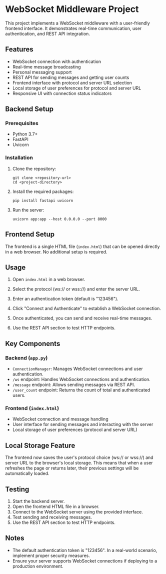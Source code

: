 # WebSocket Middleware Project

This project implements a WebSocket middleware with a user-friendly frontend interface. It demonstrates real-time communication, user authentication, and REST API integration.

## Features

- WebSocket connection with authentication
- Real-time message broadcasting
- Personal messaging support
- REST API for sending messages and getting user counts
- Frontend interface with protocol and server URL selection
- Local storage of user preferences for protocol and server URL
- Responsive UI with connection status indicators

## Backend Setup

### Prerequisites

- Python 3.7+
- FastAPI
- Uvicorn

### Installation

1. Clone the repository:
   ```
   git clone <repository-url>
   cd <project-directory>
   ```

2. Install the required packages:
   ```
   pip install fastapi uvicorn
   ```

3. Run the server:
   ```
   uvicorn app:app --host 0.0.0.0 --port 8000
   ```

## Frontend Setup

The frontend is a single HTML file (`index.html`) that can be opened directly in a web browser. No additional setup is required.

## Usage

1. Open `index.html` in a web browser.

2. Select the protocol (ws:// or wss://) and enter the server URL.

3. Enter an authentication token (default is "123456").

4. Click "Connect and Authenticate" to establish a WebSocket connection.

5. Once authenticated, you can send and receive real-time messages.

6. Use the REST API section to test HTTP endpoints.

## Key Components

### Backend (`app.py`)

- `ConnectionManager`: Manages WebSocket connections and user authentication.
- `/ws` endpoint: Handles WebSocket connections and authentication.
- `/message` endpoint: Allows sending messages via REST API.
- `/user_count` endpoint: Returns the count of total and authenticated users.

### Frontend (`index.html`)

- WebSocket connection and message handling
- User interface for sending messages and interacting with the server
- Local storage of user preferences (protocol and server URL)

## Local Storage Feature

The frontend now saves the user's protocol choice (ws:// or wss://) and server URL to the browser's local storage. This means that when a user refreshes the page or returns later, their previous settings will be automatically loaded.

## Testing

1. Start the backend server.
2. Open the frontend HTML file in a browser.
3. Connect to the WebSocket server using the provided interface.
4. Test sending and receiving messages.
5. Use the REST API section to test HTTP endpoints.

## Notes

- The default authentication token is "123456". In a real-world scenario, implement proper security measures.
- Ensure your server supports WebSocket connections if deploying to a production environment.
